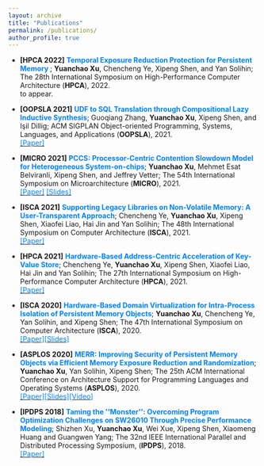 ```yaml
---
layout: archive
title: "Publications"
permalink: /publications/
author_profile: true
---
```


* **\[HPCA 2022\]** **<font color="#0081ff"> Temporal Exposure Reduction Protection for Persistent Memory </font>**; **Yuanchao Xu**, Chencheng Ye, Xipeng Shen, and Yan Solihin; The 28th International Symposium on High-Performance Computer Architecture (**HPCA**), 2022. <br> to appear.

* **\[OOPSLA 2021\]** **<font color="#0081ff"> UDF to SQL Translation through Compositional Lazy Inductive Synthesis</font>**; Guoqiang Zhang, **Yuanchao Xu**, Xipeng Shen, and Işil Dillig; ACM SIGPLAN Object-oriented Programming, Systems, Languages, and Applications (**OOPSLA**), 2021. <br> [<font color="#0081ff">[Paper]</font>](http://yuanchaoxu6.github.io/files/OOPSLA2021.pdf)

* **\[MICRO 2021\]** **<font color="#0081ff"> PCCS: Processor-Centric Contention Slowdown Model for Heterogeneous System-on-chips</font>**; **Yuanchao Xu**, Mehmet Esat Belviranli, Xipeng Shen, and Jeffrey Vetter; The 54th International Symposium on Microarchitecture (**MICRO**), 2021. <br> [<font color="#0081ff">[Paper]</font>](http://yuanchaoxu6.github.io/files/MICRO2021.pdf) [<font color="#0081ff">[Slides]</font>](http://yuanchaoxu6.github.io/files/MICRO2021_PCCS.pdf)

* **\[ISCA 2021\]** **<font color="#0081ff"> Supporting Legacy Libraries on Non-Volatile Memory: A User-Transparent Approach</font>**; Chencheng Ye, **Yuanchao Xu**, Xipeng Shen, Xiaofei Liao, Hai Jin and Yan Solihin; The 48th International Symposium on Computer Architecture (**ISCA**), 2021. <br> [<font color="#0081ff">[Paper]</font>](http://yuanchaoxu6.github.io/files/ISCA21.pdf)

* **\[HPCA 2021\]** **<font color="#0081ff"> Hardware-Based Address-Centric Acceleration of Key-Value Store</font>**; Chencheng Ye, **Yuanchao Xu**, Xipeng Shen, Xiaofei Liao, Hai Jin and Yan Solihin; The 27th International Symposium on High-Performance Computer Architecture (**HPCA**), 2021. <br> [<font color="#0081ff">[Paper]</font>](http://yuanchaoxu6.github.io/files/HPCA21.pdf)

* **\[ISCA 2020\]** **<font color="#0081ff"> Hardware-Based Domain Virtualization for Intra-Process Isolation of Persistent Memory Objects</font>**; **Yuanchao Xu**, Chencheng Ye, Yan Solihin, and Xipeng Shen; The 47th International Symposium on Computer Architecture (**ISCA**), 2020. <br> [<font color="#0081ff">[Paper]</font>](http://yuanchaoxu6.github.io/files/isca20.pdf)[<font color="#0081ff">[Slides]</font>](http://yuanchaoxu6.github.io/files/ISCA2020MPKVirtualization.pdf)

* **\[ASPLOS 2020\]** **<font color="#0081ff"> MERR: Improving Security of Persistent Memory Objects via Efficient Memory Exposure Reduction and Randomization</font>**; **Yuanchao Xu**, Yan Solihin, Xipeng Shen; The 25th ACM International Conference on Architecture Support for Programming Languages and Operating Systems (**ASPLOS**), 2020. <br> [<font color="#0081ff">[Paper]</font>](http://yuanchaoxu6.github.io/files/asplos20.pdf)[<font color="#0081ff">[Slides]</font>](http://yuanchaoxu6.github.io/files/ASPLOS2020MERR.pdf)[<font color="#0081ff">[Video]</font>](https://www.youtube.com/watch?v=96OUTHkBdY0&list=PLsLWHLZB96VeVp3IVzvSH58ttVz_Anr7H&index=65)

* **\[IPDPS 2018\]** **<font color="#0081ff"> Taming the ''Monster'': Overcoming Program Optimization Challenges on SW26010 Through Precise Performance Modeling</font>**; Shizhen Xu, **Yuanchao Xu**, Wei Xue, Xipeng Shen, Xiaomeng Huang and Guangwen Yang; The 32nd IEEE International Parallel and Distributed Processing Symposium, (**IPDPS**), 2018. <br> [<font color="#0081ff">[Paper]</font>](http://yuanchaoxu6.github.io/files/ipdps18.pdf)
